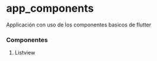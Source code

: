 # app_components

Applicación con uso de los componentes basicos de flutter

### Componentes
1. Listview


